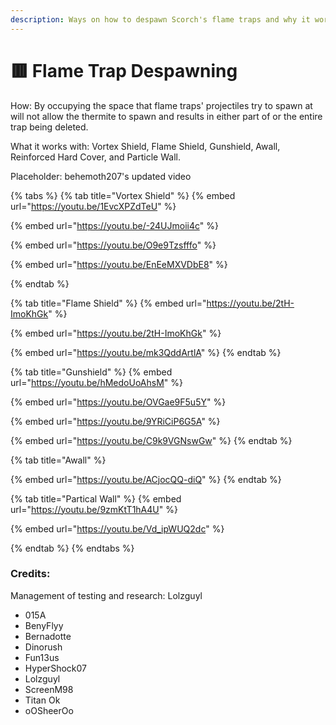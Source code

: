 ```yaml
---
description: Ways on how to despawn Scorch's flame traps and why it works.
---
```


# 🟥 Flame Trap Despawning

How: By occupying the space that flame traps' projectiles try to spawn at will not allow the thermite to spawn and results in either part of or the entire trap being deleted.

What it works with: Vortex Shield, Flame Shield, Gunshield, Awall, Reinforced Hard Cover, and Particle Wall.



Placeholder: behemoth207's updated video

{% tabs %}
{% tab title="Vortex Shield" %}
{% embed url="https://youtu.be/1EvcXPZdTeU" %}

{% embed url="https://youtu.be/-24UJmoii4c" %}

{% embed url="https://youtu.be/O9e9Tzsfffo" %}

{% embed url="https://youtu.be/EnEeMXVDbE8" %}


{% endtab %}

{% tab title="Flame Shield" %}
{% embed url="https://youtu.be/2tH-ImoKhGk" %}

{% embed url="https://youtu.be/2tH-ImoKhGk" %}

{% embed url="https://youtu.be/mk3QddArtlA" %}
{% endtab %}

{% tab title="Gunshield" %}
{% embed url="https://youtu.be/hMedoUoAhsM" %}

{% embed url="https://youtu.be/OVGae9F5u5Y" %}

{% embed url="https://youtu.be/9YRiCiP6G5A" %}

{% embed url="https://youtu.be/C9k9VGNswGw" %}
{% endtab %}

{% tab title="Awall" %}


{% embed url="https://youtu.be/ACjocQQ-diQ" %}
{% endtab %}

{% tab title="Partical Wall" %}
{% embed url="https://youtu.be/9zmKtT1hA4U" %}

{% embed url="https://youtu.be/Vd_ipWUQ2dc" %}


{% endtab %}
{% endtabs %}

### Credits:

Management of testing and research: Lolzguyl

* 015A
* BenyFlyy
* Bernadotte
* Dinorush
* Fun13us
* HyperShock07
* Lolzguyl
* ScreenM98
* Titan Ok
* oOSheerOo
